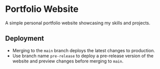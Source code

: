 # Portfolio Website

A simple personal portfolio website showcasing my skills and projects.


## Deployment

- Merging to the `main` branch deploys the latest changes to production.
- Use branch name `pre-release` to deploy a pre-release version of the website and preview changes before merging to `main`.